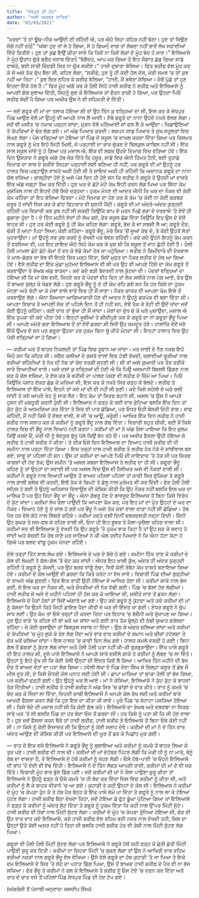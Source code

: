 ```yaml
---
title: "ਜੋਧਪੁਰ ਦੀ ਹੱਦ"
author: "ਅਲੀ ਅਕਬਰ ਨਾਤਿਕ"
date: "03/09/2021"
---
```


“ਮਰਦਾਂ ‘ਤੇ ਤਾਂ ਊਚ-ਨੀਚ ਆਉਂਦੀ ਈ ਰਹਿੰਦੀ ਐ, ਪਰ ਐਹੋ ਜਿਹਾ ਕਹਿਰ ਨਹੀਂ ਢੱਠਾ। ਹੁਣ ਤਾਂ ਜਿਉਣ ਜੋਗੇ ਨਹੀਂ ਰਹੇ|”
“ਅੱਬਾ ਹੁਣ ਤਾਂ ਜੋ ਹੋ ਗਿਆ, ਸੋ ਹੋ ਗਿਆ| ਦਾਗ ਤਾਂ ਲੱਥਣਾ ਨਹੀਂ ਭਾਵੇਂ ਲੱਖ ਸਫਾਈਆਂ ਦਿੰਦੇ ਫਿਰੀਏ। ਹੁਣ ਤਾਂ ਕੁਛ ਇਉਂ ਕੀਤਾ ਜਾਵੇ ਕਿ ਕਿਵੇਂ ਨਾ ਕਿਵੇਂ ਲੋਕਾਂ ਦੇ ਮੂੰਹ ਬੰਦ ਹੋ ਜਾਣ।” ਇਲਿਆਸੇ ਨੇ ਮੂੰਹ ਉਤਾਂਹ ਚੁੱਕੇ ਬਗੈਰ ਜਵਾਬ ਦਿੱਤਾ|
“ਬੇਗੈਰਤ, ਆਪ ਮਰ ਗਿਆ ਤੇ ਇਹ ਸੌਗਾਤ ਛੱਡ ਗਿਆ ਸਾਡੇ ਵਾਸਤੇ, ਬਈ ਸਾਰੀ ਜ਼ਿੰਦਗੀ ਸਿਰ ਨਾ ਚੁੱਕ ਸਕੀਏ।” ਹਾਜੀ ਦੁਬਾਰਾ ਬੋਲਿਆ। ਫਿਰ ਸ਼ਰੀਫ ਵੱਲ ਮੂੰਹ ਕਰ ਕੇ ਜੋ ਅਜੇ ਤੱਕ ਚੁੱਪ ਬੈਠਾ ਸੀ, ਕਹਿਣ ਲੱਗਾ, “ਸ਼ਰੀਫੇ, ਹੁਣ ਤੂੰ ਹੀ ਕੋਈ ਹੱਲ ਦੱਸ, ਮੇਰੀ ਸਮਝ ‘ਚ ਤਾਂ ਕੁਝ ਨਹੀਂ ਆ ਰਿਹਾ।”
ਕੁਝ ਚਿਰ ਠਹਿਰ ਕੇ ਸ਼ਰੀਫ ਬੋਲਿਆ, “ਹਾਜੀ, ਮੈਂ ਬਥੇਰਾ ਸੋਚਿਆ। ਮੈਥੋਂ ਪੁੱਛੋ ਤਾਂ ਹੁਣ ਇਹਦਾ ਇੱਕੋ ਹੱਲ ਹੈ।” ਫਿਰ ਮੂੰਹ ਅੱਗੇ ਕਰ ਕੇ ਹੌਲੀ ਜਿਹੇ ਹਾਜੀ ਸ਼ਰੀਫ ਨੇ ਲਤੀਫ ਅਤੇ ਇਲਿਆਸੇ ਨੂੰ ਆਪਣੀ ਗੱਲ ਸੁਝਾਅ ਦਿੱਤੀ, ਜਿਹਨੂੰ ਸੁਣ ਕੇ ਇਲਿਆਸ ਤਾਂ ਫੌਰਨ ਰਾਜ਼ੀ ਹੋ ਗਿਆ, ਪਰ ਉਹਦਾ ਪਿਓ ਲਤੀਫ ਸੋਚੀਂ ਪੈ ਗਿਆ ਪਰ ਅਖੀਰ ਉਸ ਨੇ ਵੀ ਸਹਿਮਤੀ ਦੇ ਦਿੱਤੀ।

—
ਜਦੋਂ ਗਫੂਰ ਦੀ ਮਾਂ ਦਾ ਤਲਾਕ ਹੋਇਆ ਸੀ ਤਾਂ ਉਹ ਤਿੰਨ ਕੁ ਵਰ੍ਹਿਆਂ ਦਾ ਸੀ, ਇਸ ਕਰ ਕੇ ਜੋਧਪੁਰ ਪਿੰਡ ਆਉਣ ਵੇਲੇ ਮਾਂ ਉਹਨੂੰ ਵੀ ਆਪਣੇ ਨਾਲ ਲੈ ਆਈ। ਏਥੇ ਗਫੂਰੇ ਦਾ ਨਾਨਾ ਉਹਦੇ ਨਖਰੇ ਝੱਲਣ ਲੱਗਾ। ਜਦੋਂ ਵੀ ਮਸੀਤ ‘ਚ ਨਮਾਜ਼ ਪੜ੍ਹਨ ਜਾਂਦਾ, ਮੁੜਨ ਵੇਲੇ ਮਠਿਆਈ ਜਾਂ ਫਲ ਲੈ ਕੇ ਆਉਂਦਾ। ਖਿਡਾਉਣਿਆਂ ਤੇ ਕੱਪੜਿਆਂ ਦੇ ਢੇਰ ਲੱਗ ਗਏ। ਮਾਂ ਅੱਡ ਪਿਆਰ ਕਰਦੀ। ਬਚਪਨ ਲਾਡ ਪਿਆਰ ਤੇ ਸੁਖ ਸਹੂਲਤਾਂ ਵਿਚ ਲੰਘਣ ਲੱਗਾ। ਪੰਜ ਵਰ੍ਹਿਆਂ ਦਾ ਹੋਇਆ ਤਾਂ ਪਿੰਡ ਦੇ ਸਕੂਲ ‘ਚ ਦਾਖਲ ਕਰਵਾ ਦਿੱਤਾ ਗਿਆ ਪਰ ਕਿਸਮਤ ਨਾਲ ਗਫੂਰੇ ਨੂੰ ਮੱਤ ਇਹੋ ਜਿਹੀ ਮਿਲੀ, ਜੋ ਪੜ੍ਹਾਈ ਦਾ ਭਾਰ ਚੁੱਕਣ ਦੇ ਬਿਲਕੁਲ ਕਾਬਿਲ ਨਹੀਂ ਸੀ। ਇੱਕ ਸਾਲ ਸਕੂਲ ਜਾਂਦੇ ਨੂੰ ਹੋ ਗਿਆ ਪਰ ਮਜਾਲ ਐ, ਇੱਕ ਵੀ ਲਫਜ਼ ਉਹਦੇ ਦਿਮਾਗ ਵਿਚ ਵੜਿਆ ਹੋਵੇ।
ਇੱਕ ਦਿਨ ਉਸਤਾਦ ਨੇ ਗਫੂਰੇ ਅੱਗੇ ਹੱਥ ਜੋੜ ਦਿੱਤੇ ਕਿ ਹਜ਼ੂਰ, ਸਾਡੇ ਵਿਚ ਐਨੀ ਹਿੰਮਤ ਹੈਨੀ, ਬਈ ਤੁਹਾਡੇ ਦਿਮਾਗ ਦਾ ਸਾਥ ਦੇ ਸਕੀਏ ਜਿਹੜਾ ਪੜ੍ਹਾਈ ਲਈ ਬਣਿਆ ਹੀ ਨਹੀਂ, ਪਰ ਗਫੂਰੇ ਦੀ ਮਾਂ ਉਹਨੂੰ ਹਰ ਹਾਲਤ ਵਿਚ ਪੜ੍ਹਾਉਣ ਵਾਸਤੇ ਅੜੀ ਹੋਈ ਸੀ ਤੇ ਸ਼ਾਇਦ ਅੜੀ ਹੀ ਰਹਿੰਦੀ ਕਿ ਅਚਾਨਕ ਗਫੂਰੇ ਦਾ ਨਾਨਾ ਚੱਲ ਵਸਿਆ।
ਚਾਲ੍ਹੀਵਾਂ ਹੋਏ ਨੂੰ ਅਜੇ ਪੰਜ ਦਿਨ ਹੀ ਹੋਏ ਸਨ ਕਿ ਲਤੀਫ ਨੇ ਗਫੂਰੇ ਤੇ ਉਹਦੀ ਮਾਂ ਵਾਸਤੇ ਇੱਕ ਅੱਡ ਜਗ੍ਹਾ ਤੈਅ ਕਰ ਦਿੱਤੀ। ਹੁਣ ਘਰ ਦੇ ਛੋਟੇ ਮੋਟੇ ਕੰਮ ਇਹੀ ਕਰਨ ਲੱਗ ਪਿਆ ਪਰ ਸਿੱਧਾ ਕੰਮ ਮੁਸ਼ਕਿਲ ਨਾਲ ਹੀ ਇਹਦੇ ਹੱਥੋਂ ਸਿਰੇ ਚੜ੍ਹਦਾ। ਹੁਕਮ ਮੰਨਣ ਦੀ ਆਦਤ ਐਨੀ ਕਿ ਘਰ ਦਾ ਨੌਕਰ ਵੀ ਕੋਈ ਕੰਮ ਕਹਿੰਦਾ ਤਾਂ ਇਹ ਭੱਜਿਆ ਫਿਰਦਾ। ਮੋਟੇ ਦਿਮਾਗ ਦਾ ਹੋਣ ਕਰ ਕੇ ਕੰਮ ‘ਚ ਕੋਈ ਨਾ ਕੋਈ ਗੜਬੜ ਜ਼ਰੂਰ ਹੋ ਜਾਂਦੀ ਜਿਸ ਕਰ ਕੇ ਡਾਂਟ ਫਿਟਕਾਰ ਵੀ ਸੁਣਨੀ ਪੈਂਦੀ। ਗਫੂਰੇ ਦੀ ਮਾਂ ਅੰਦਰੇ-ਅੰਦਰ ਕੁੜ੍ਹਦੀ ਰਹਿੰਦੀ ਪਰ ਵਿਚਾਰੀ ਕਰ ਕੁਝ ਨਹੀਂ ਸੀ ਸਕਦੀ ਕਿਉਂਕਿ ਬਾਪ ਦੇ ਮਰਨ ਪਿਛੋਂ ਭਰਾ ਦੇ ਦਰਵਾਜੇ ‘ਤੇ ਏਵੇਂ ਹੀ ਗੁਜ਼ਾਰਾ ਹੁੰਦਾ ਹੈ। ਦੋ ਤਿੰਨ ਮਹੀਨੇ ਏਦਾਂ ਹੀ ਲੰਘ ਗਏ, ਫੇਰ ਸਕੂਲ ਛੱਡ ਦਿੱਤਾ ਕਿਉਂਕਿ ਇਹ ਉਸ ਦੇ ਵੱਸੋਂ ਬਾਹਰ ਸੀ। ਹੁਣ ਹਰ ਕੋਈ ਗਫੂਰੇ ਨੂੰ ਹੀ ਕੰਮ ਕਹਿਣ ਲੱਗਾ: ਗਫੂਰੇ, ਭੱਜ ਕੇ ਜਾ ਸਬਜ਼ੀ ਲੈ ਆ; ਗਫੂਰੇ ਦੌੜ, ਚੱਕੀ ਤੋਂ ਆਟਾ ਪਿਹਾ ਲਿਆ; ਕੋਈ ਕਹਿੰਦਾ- ਗਫੂਰੇ ਭੌਂਦੂ, ਮੇਰੇ ਸਿਰ ‘ਚੋਂ ਜੂਆਂ ਕੱਢ ਦੇ, ਤੇ ਕੋਈ ਉਹਤੋਂ ਲੱਤਾਂ ਘੁਟਵਾਉਂਦਾ। ਮਾਂ ਉਹਨੂੰ ਸਭ ਕੁਝ ਕਰਦੇ ਨੂੰ ਦੇਖਦੀ ਪਰ ਬੇਵਸ ਰਹਿੰਦੀ। ਕਦੇ ਕਦੇ ਉਹਨੇ ਇਹਨੂੰ ਕੰਮ ਕਰਨ ਤੋਂ ਵਰਜਿਆ ਵੀ, ਪਰ ਇਹ ਸ਼ਾਇਦ ਐਹੋ ਜਿਹੇ ਕੰਮ ਕਰ ਕੇ ਖੁਸ਼ ਸੀ ਕਿ ਸਕੂਲ ਤੋਂ ਜਾਨ ਛੁੱਟੀ ਹੋਈ ਹੈ।
ਹੌਲੀ ਹੌਲੀ ਮਾਮਲਾ ਛੋਟੇ ਛੋਟੇ ਕੰਮਾਂ ਤੋਂ ਵਧ ਕੇ ਵੱਡੇ ਕੰਮਾਂ ਤੱਕ ਜਾ ਪਹੁੰਚਿਆ। ਲਤੀਫ ਨੇ ਜ਼ਿਮੀਂਦਾਰੇ ਦੀ ਦੇਖਭਾਲ ਤੇ ਮਾਲ-ਡੰਗਰ ਦਾ ਬੋਝ ਵੀ ਇਹਦੇ ਸਿਰ ਮੜ੍ਹ ਦਿੱਤਾ, ਜਿਵੇਂ ਮੁਫਤ ਦਾ ਨੌਕਰ ਲਤੀਫ ਦੇ ਹੱਥ ਆ ਗਿਆ ਹੋਵੇ। ਵੈਸੇ ਲਤੀਫ ਦਾ ਇੱਕ ਮੁੰਡਾ ਮੁਹੰਮਦ ਇਲਿਆਸ ਵੀ ਸੀ ਪਰ ਉਹ ਵੀ ਆਪਣੇ ਹਿੱਸੇ ਦਾ ਕੰਮ ਗਫੂਰੇ ਤੋਂ ਕਰਵਾਉਂਦਾ ਤੇ ਰੋਅਬ ਅੱਡ ਝਾੜਦਾ। ਕਦੇ ਕਦੇ ਬੜੀ ਬੇਦਰਦੀ ਨਾਲ ਕੁੱਟਦਾ ਵੀ। ਪੰਦਰਾਂ ਵਰ੍ਹਿਆਂ ਦਾ ਹੋਇਆ ਸੀ ਕਿ ਮਾਂ ਚੱਲ ਵਸੀ, ਜਿਹਦੇ ਕਰ ਕੇ ਪੰਦਰਾਂ ਵੀਹ ਦਿਨ ਤਾਂ ਲੋਕ ਸਲੀਕੇ ਨਾਲ ਪੇਸ਼ ਆਏ, ਫੇਰ ਉਸ ਤੋਂ ਬਾਅਦ ਖੁੱਲ੍ਹ ਕੇ ਖੇਡਣ ਲੱਗੇ।
ਹੁਣ ਗਫੂਰੇ ਭੌਂਦੂ ਨੂੰ ਦੋ ਹੀ ਕੰਮ ਰਹਿ ਗਏ ਸਨ ਕਿ ਹਰ ਕਿਸੇ ਦਾ ਹੁਕਮ ਮੰਨਣਾ ਅਤੇ ਰੋਟੀ ਖਾ ਕੇ ਮੱਝਾਂ ਵਾਲੇ ਵਾੜੇ ਵਿਚ ਹੀ ਸੌਂ ਜਾਣਾ। ਨੌਕਰ ਚਾਕਰ ਵੀ ਆਪਣਾ ਕੰਮ ਇਸੇ ਤੋਂ ਕਰਵਾਉਣ ਲੱਗੇ। ਐਨਾ ਜ਼ਿਆਦਾ ਆਗਿਆਕਾਰੀ ਹੋਣ ਦੀ ਆਦਤ ਨੇ ਉਹਨੂੰ ਡਰਪੋਕ ਵੀ ਬਣਾ ਦਿੱਤਾ ਸੀ। ਆਪਣਾ ਵਿਚਾਰ ਤੇ ਆਪਣੀ ਸੋਚ ਤਾਂ ਪਹਿਲੇ ਦਿਨ ਤੋਂ ਹੀ ਨਹੀਂ ਸਨ, ਏਥੋਂ ਤੱਕ ਕੇ ਰੋਟੀ ਵੀ ਉਦੋਂ ਖਾਂਦਾ ਜਦੋਂ ਕੋਈ ਉਹਨੂੰ ਕਹਿੰਦਾ। ਕਈ ਵਾਰ ਤਾਂ ਭੁੱਖਾ ਹੀ ਸੌਂ ਜਾਂਦਾ। ਮੱਝਾਂ ਦਾ ਦੁੱਧ ਚੋ ਕੇ ਘਰੇ ਪੁਚਾਉਂਦਾ, ਮਜਾਲ ਐ ਇੱਕ ਤੁਪਕਾ ਵੀ ਕਦੇ ਪੀਤਾ ਹੋਵੇ। ਇਨ੍ਹਾਂ ਖੂਬੀਆਂ ਤੇ ਗੀਦੀਪੁਣੇ ਕਰ ਕੇ ਗਫੂਰੇ ਦਾ ਨਾਂ ਗਫੂਰਾ ਭੌਂਦੂ ਪਿਆ ਸੀ। ਆਪਣੇ ਮਮੇਰੇ ਭਰਾ ਇਲਿਆਸ ਤੋਂ ਤਾਂ ਏਵੇਂ ਡਰਦਾ ਸੀ ਜਿਵੇਂ ਉਹ ਯਮਦੂਤ ਹੋਵੇ। ਹਾਲਾਂਕਿ ਦੋਵੇਂ ਜਣੇ ਇੱਕੋ ਉਮਰ ਦੇ ਸਨ ਪਰ ਗਫੂਰਾ ਉਹਦਾ ਹਰ ਹੁਕਮ ਬਿਨਾ ਚੂੰ ਕੀਤੇ ਮੰਨਦਾ ਸੀ। ਇਨ੍ਹਾਂ ਹਾਲਾਤ ਵਿਚ ਉਹ ਪੱਚੀ ਵਰ੍ਹਿਆਂ ਦਾ ਹੋ ਗਿਆ।

—
ਕਰੀਮਾਂ ਘਰ ਤੋਂ ਬਾਹਰ ਨਿਕਲਦੀ ਤਾਂ ਪਿੰਡ ਵਿਚ ਤੂਫਾਨ ਆ ਜਾਂਦਾ। ਮਰ ਜਾਣੀ ਦੇ ਨੈਣ ਨਕਸ਼ ਇਹੋ ਜਿਹੇ ਸਨ ਕਿ ਕਹਿਰ ਸੀ। ਸਫੈਦ ਕਲੀਆਂ ਦੇ ਗਜਰੇ ਵਾਲਾਂ ਵਿਚ ਟੰਗੀ ਰੱਖਦੀ, ਕਲਾਈਆਂ ਚੂੜੀਆਂ ਨਾਲ ਭਰੀਆਂ ਰਹਿੰਦੀਆਂ ਤੇ ਨੱਕ ਦੀ ਨੱਥ ਤਾਂ ਚੰਦ ਵਰਗੀ ਸੁਹਣੀ ਸੀ। ਸੀ ਤਾਂ ਅਜੇ ਕੁਆਰੀ ਪਰ ਤੌਰ ਤਰੀਕੇ ਸਾਰੇ ਵਿਆਹੀਆਂ ਵਾਲੇ। ਅਜੇ ਦਸਾਂ ਕੁ ਵਰ੍ਹਿਆਂ ਦੀ ਹੋਣੀ ਐ ਕਿ ਪਿਉ ਅਸਮਾਨੀ ਬਿਜਲੀ ਡਿੱਗਣ ਨਾਲ ਸੜ ਕੇ ਚੱਲ ਵਸਿਆ, ਤੇ ਏਸ ਕਰ ਕੇ ਭਤੀਜੀ ਦਾ ਪਾਲਣ ਪੋਸਣ ਵੀ ਲਤੀਫ ਦੇ ਜ਼ਿੰਮੇ ਆ ਪਿਆ। ਪਿਓ ਕਿਉਂਕਿ ਪੰਜਾਹ ਏਕੜ ਛੱਡ ਕੇ ਮਰਿਆ ਸੀ, ਇਸ ਕਰ ਕੇ ਨਖਰੇ ਸਿਰ ਚੜ੍ਹ ਕੇ ਬੋਲਦੇ। ਲਤੀਫ ਤੇ ਇਲਿਆਸ ਤਾਂ ਇੱਕ ਪਾਸੇ, ਇਹਨੇ ਤਾਂ ਕਦੇ ਮਾਂ ਦੀ ਵੀ ਨਹੀਂ ਸੀ ਸੁਣੀ। ਕਦੇ ਕਿਸੇ ਸਹੇਲੀ ਦੇ ਘਰੇ ਚਲੀ ਜਾਂਦੀ ਤੇ ਕਦੇ ਆਪਣੇ ਖੇਤ ਨੂੰ ਸਾਗ ਲੈਣ। ਇਹ ਕੰਮ ਤਾਂ ਸਿਰਫ ਬਹਾਨੇ ਸੀ, ਅਸਲ ‘ਚ ਉਸ ਨੇ ਆਪਣੇ ਹੁਸਨ ਦੀ ਮਸ਼ਹੂਰੀ ਕਰਨੀ ਹੁੰਦੀ ਸੀ। ਇਲਿਆਸ ਨੇ ਫੜ੍ਹ ਕੇ ਕਈ ਵਾਰ ਕੁੱਟਿਆ ਬਲਕਿ ਇੱਕ ਦਿਨ ਤਾਂ ਕੁੱਟ ਕੁੱਟ ਕੇ ਅਧਮਰਿਆ ਕਰ ਦਿੱਤਾ ਤੇ ਸਿਰ ਵੀ ਪਾੜ ਛੱਡਿਆ, ਪਰ ਓਧਰ ਓਹੀ ਬੰਸਰੀ ਓਹੀ ਰਾਗ। ਸਾਫ ਕਹਿੰਦੀ, ਮੈਂ ਨਹੀਂ ਕਿਸੇ ਤੋਂ ਦੱਬਣ ਵਾਲੀ, ਜੋ ਜੀ ‘ਚ ਆਊ, ਕਰੂੰਗੀ।
ਆਖਿਰ ਇੱਕ ਦਿਨ ਲਤੀਫ ਨੇ ਹਾਜੀ ਸ਼ਰੀਫ ਨਾਲ ਸਲਾਹ ਕਰ ਕੇ ਕਰੀਮਾਂ ਨੂੰ ਗਫੂਰੇ ਭੌਂਦੂ ਨਾਲ ਗੰਢ ਦਿੱਤਾ। ਵਿਚਾਰੀ ਬਹੁਤ ਚੀਕੀ, ਬਈ ਮੈਂ ਕਿਸੇ ਹਾਲਤ ਵਿਚ ਵੀ ਭੌਂਦੂ ਨਾਲ ਵਿਆਹ ਨਹੀਂ ਕਰਨਾ। ਕਰੀਮਾਂ ਦੀ ਮਾਂ ਨੇ ਅੱਡ ਰੌਲਾ ਪਾਇਆ ਕਿ ਇਹ ਜ਼ੁਲਮ ਕਿਉਂ ਕਰਦੇ ਓਂ, ਮੇਰੀ ਧੀ ਨੂੰ ਬੇਵਕੂਫ ਬੁੱਧੂ ਪੱਲੇ ਕਿਉਂ ਬੰਨ ਰਹੇ ਓਂ। ਪਰ ਅਖੀਰ ਫੈਸਲਾ ਉਹੀ ਹੋਇਆ ਜੋ ਲਤੀਫ ਤੇ ਹਾਜੀ ਸ਼ਰੀਫ ਨੇ ਕੀਤਾ। ਤੇ ਠੀਕ ਓਸੇ ਦਿਨ ਇਲਿਆਸ ਦਾ ਵਿਆਹ ਹਾਜੀ ਸ਼ਰੀਫ ਦੀ ਧੀ ਸਮੀਨਾ ਨਾਲ ਪੜ੍ਹਾ ਦਿੱਤਾ ਗਿਆ। ਇਸ ਤਰ੍ਹਾਂ ਨਾਲ ਹਾਜੀ ਸ਼ਰੀਫ ਤੇ ਲਤੀਫ ਹੋਰ ਨੇੜੇ ਦੇ ਸਾਂਝੀਵਾਲ ਬਣ ਗਏ, ਸਾਢੂ ਤਾਂ ਪਹਿਲਾਂ ਹੀ ਸਨ।
ਉਂਜ ਤਾਂ ਕਰੀਮਾਂ ਦਾ ਆਪਣੇ ਪਿਓ ਦੀ ਜਾਇਦਾਦ ‘ਤੇ ਹੱਕ ਸੀ ਪਰ ਸਿਰਫ ਕਾਗਜ਼ਾਂ ਦੀ ਹੱਦ ਤੱਕ; ਉਸ ਜਮੀਨ ‘ਤੇ ਅਸਲ ਕਬਜ਼ਾ ਇਲਿਆਸ ਤੇ ਲਤੀਫ ਦਾ ਹੀ ਸੀ। ਗਫੂਰਾ ਭੌਂਦੂ ਕਹਿਣ ਨੂੰ ਤਾਂ ਉਨ੍ਹਾਂ ਦਾ ਜਵਾਈ ਸੀ ਪਰ ਅਸਲ ਵਿਚ ਉਸ ਦੀ ਹੈਸੀਅਤ ਅਜੇ ਵੀ ਨੌਕਰਾਂ ਵਾਲੀ ਸੀ। ਕਰੀਮਾਂ ਨੇ ਗਫੂਰੇ ਨਾਲ ਵਿਆਹੀ ਆਉਣ ਤੋਂ ਬਾਅਦ ਪਹਿਲਾਂ ਪਹਿਲਾਂ ਤਾਂ ਕਾਫੀ ਸਿਰ ਚੁੱਕਿਆ ਤੇ ਗਫੂਰੇ ਨਾਲ ਗਾਲੀ ਗਲੋਚ ਵੀ ਕਰਦੀ, ਇਥੋਂ ਤੱਕ ਕੇ ਚਿਮਟੇ ਤੇ ਡੋਲੂ ਨਾਲ ਮੁਰੰਮਤ ਵੀ ਕਰ ਦਿੰਦੀ। ਫੇਰ ਹੌਲੀ ਹੌਲੀ ਸਹਿਜ ਹੋ ਗਈ ਤੇ ਉਹਨੂੰ ਅਹਿਸਾਸ ਦਿਵਾਉਣ ਦੀ ਕੋਸ਼ਿਸ਼ ਕੀਤੀ ਕਿ ਉਹ ਨੌਕਰ ਨਹੀਂ ਬਲਕਿ ਇਸ ਘਰ ਦਾ ਮਾਲਿਕ ਹੈ ਪਰ ਉਹ ਰਿਹਾ ਭੌਂਦੂ ਦਾ ਭੌਂਦੂ। ਐਨਾ ਗੱਭਰੂ ਹੋਣ ਦੇ ਬਾਵਜੂਦ ਇਲਿਆਸ ਤੋਂ ਬਿਨਾ ਕਿਸੇ ਵਿਰੋਧ ਦੇ ਕੁੱਟ ਖਾਂਦਾ।
ਕਰੀਮਾਂ ਲੱਖ ਰੌਲਾ ਪਾਉਂਦੀ ਕਿ ਆਪਣਾ ਕੰਮ ਕਰ, ਪਰ ਇਹ ਮਾਂ ਦਾ ਪੁੱਤ ਉਨ੍ਹਾਂ ਦੇ ਘਰ ਦਾ ਨੌਕਰ। ਵਿਆਹ ਹੋਏ ਨੂੰ ਦੋ ਸਾਲ ਹੋ ਗਏ ਪਰ ਭੌਂਦੂ ਨੇ ਅਜੇ ਤੱਕ ਮੱਝਾਂ ਵਾਲਾ ਵਾੜਾ ਨਹੀਂ ਸੀ ਛੱਡਿਆ। ਹੱਥ ਪੈਰ ਹਰ ਵੇਲੇ ਗੋਹੇ ਨਾਲ ਲਿੱਬੜੇ ਰਹਿੰਦੇ। ਕਰੀਮਾਂ ਹਫਤੇ ਦਸੀਂ ਦਿਨੀਂ ਜ਼ਬਰਦਸਤੀ ਨਵ੍ਹਾ ਦਿੰਦੀ। ਜਿੰਨੀ ਉਹ ਸੁਘੜ ਤੇ ਸਜ-ਫਬ ਕੇ ਰਹਿਣ ਵਾਲੀ ਸੀ, ਓਨਾ ਹੀ ਇਹ ਬੂਝੜ ਤੇ ਮੈਲਾ-ਕੁਚੈਲਾ ਰਹਿਣ ਵਾਲਾ ਸੀ। ਕਰੀਮਾਂ ਜਦ ਵੀ ਇਲਿਆਸ ਨੂੰ ਵੇਖਦੀ ਕਿ ਉਹ ਗਫੂਰੇ ‘ਤੇ ਹੁਕਮ ਝਾੜ ਰਿਹਾ ਹੈ ਤਾਂ ਉਹ ਸੜ ਕੇ ਸਵਾਹ ਹੋ ਜਾਂਦੀ ਅਤੇ ਸੋਚਦੀ ਕਿ ਰੱਬ ਜਾਣੇ ਮਰ ਜਾਣਿਆਂ ਨੇ ਕੀ ਘੋਲ ਤਵੀਤ ਪਿਆਏ ਨੇ ਕਿ ਐਨਾ ਹੱਟਾ ਕੱਟਾ ਹੋ ਗਿਐ ਪਰ ਬਲਦ ਵਾਂਗੂ ਹੁਕਮ ਮੰਨਦਾ ਰਹਿੰਦੈ।

ਏਸੇ ਤਰ੍ਹਾਂ ਤਿੰਨ ਸਾਲ ਲੰਘ ਗਏ। ਇਲਿਆਸੇ ਦੇ ਘਰ ਦੋ ਬੱਚੇ ਹੋ ਗਏ। ਸਮੀਨਾ ਹਿੱਕ ਤਾਣ ਕੇ ਕਰੀਮਾਂ ਦੇ ਕੋਲ ਦੀ ਲੰਘਦੀ ਤੇ ਗੱਲ-ਗੱਲ ‘ਤੇ ਚੋਟ ਕਰ ਜਾਂਦੀ। ਐਧਰ ਇਹ ਖਾਲੀ ਕੁੱਖ, ਅੰਦਰ ਹੀ ਅੰਦਰ ਕੁੜ੍ਹਦੀ ਰਹਿੰਦੀ ਤੇ ਗਫੂਰੇ ਨੂੰ ਕੋਸਦੀ, ਪਰ ਉਹ ਬਰਫ ਵਾਂਗੂੰ ਠੰਢਾ, ਜਿਵੇਂ ਕੋਈ ਰੋਬੋਟ ਕੰਮ ਵਾਸਤੇ ਬਣਾਇਆ ਗਿਆ ਹੋਵੇ। ਕਰੀਮਾਂ ਦੇ ਕੋਲ ਆਉਣੋਂ ਵੀ ਡਰਦਾ ਕਿ ਕਿਤੇ ਕਰੰਟ ਨਾ ਵੱਜ ਜਾਵੇ। ਵਿਚਾਰੀ ਪਿੰਡ ਦੀਆਂ ਬੁੜ੍ਹੀਆਂ ਦੇ ਤਾਅਨੇ ਅੱਡ ਸੁਣਦੀ।
ਫਿਰ ਇਕ ਰਾਤੀਂ ਉਹੀ ਹੋਇਆ ਜੋ ਆਖਿਰ ਹੋਣਾ ਸੀ। ਕਰੀਮਾਂ ਸ਼ਾਕੇ ਨਾਲ ਭੱਜ ਗਈ, ਜੋ ਇਸ ਘਰ ਦਾ ਨੌਕਰ ਸੀ, ਅਤੇ ਚੌਧਰੀਆਂ ਦੀ ਨੱਕ ਵੱਢੀ ਗਈ। ਪਿੰਡ ‘ਚ ਗੱਲਾਂ ਹੋਣ ਲੱਗੀਆਂ। ਹਾਜੀ ਲਤੀਫ ਜੋ ਅਜੇ ਦੋ ਮਹੀਨੇ ਪਹਿਲਾਂ ਹੀ ਹੱਜ ਕਰ ਕੇ ਆਇਆ ਸੀ, ਮਸੀਤੇ ਜਾਣ ਤੋਂ ਡਰਨ ਲੱਗਾ। ਇਲਿਆਸੇ ਦੇ ਪੈਰਾਂ ਹੇਠਾਂ ਤਾਂ ਜਿਵੇਂ ਅੰਗਾਰੇ ਆ ਗਏ। ਉਹ ਕਦੇ ਗਫੂਰੇ ਨੂੰ ਕੁੱਟਦਾ ਅਤੇ ਕਦੇ ਕਰੀਮਾਂ ਦੀ ਮਾਂ ਨੂੰ ਕੋਸਦਾ ਕਿ ਉਹਨੇ ਕਿਹੋ ਜਿਹੀ ਡਾਇਣ ਪੈਦਾ ਕੀਤੀ ਜੋ ਘਰ ਦੀ ਇੱਜਤ ਖਾ ਗਈ।
ਏਧਰ ਗਫੂਰੇ ਨੇ ਚੁੱਪ ਸਾਧ ਲਈ। ਉਹ ਕੰਮ ਤਾਂ ਓਸੇ ਤਰ੍ਹਾਂ ਹੀ ਕਰਦਾ ਰਿਹਾ ਪਰ ਵਿਹਾਰ ‘ਚ ਬੇਚੈਨੀ ਅਤੇ ਰੁੱਖਾਪਣ ਆ ਗਿਆ। ਹੁਣ ਉਹ ਵਾੜੇ ‘ਚ ਰਹਿਣ ਦੀ ਥਾਂ ਘਰੇ ਆ ਜਾਂਦਾ ਅਤੇ ਗਈ ਰਾਤ ਤੱਕ ਚੁੱਲ੍ਹੇ ਦੀ ਠੰਢੀ ਸੁਆਹ ਫਰੋਲਦਾ ਰਹਿੰਦਾ। ਜੇ ਕੋਈ ਬੁਲਾਉਂਦਾ ਤਾਂ ਬਿਲਕੁਲ ਜਵਾਬ ਨਾ ਦਿੰਦਾ। ਉਠ ਕੇ ਅੰਦਰ ਚਲਿਆ ਜਾਂਦਾ ਅਤੇ ਕਰੀਮਾਂ ਦੇ ਕੱਪੜਿਆਂ ‘ਚ ਮੂੰਹ ਲੁਕੋ ਕੇ ਰੋਣ ਲੱਗ ਪੈਂਦਾ ਅਤੇ ਵਾਰ ਵਾਰ ਕਰੀਮਾਂ ਦੇ ਸਮਾਨ ਅਤੇ ਚੀਜ਼ਾਂ ਟਟੋਲਦਾ ਤੇ ਫੇਰ ਘਰੋਂ ਚਲਿਆ ਜਾਂਦਾ। ਇਸ ਹਾਲਤ ‘ਚ ਕਾਫੀ ਦਿਨ ਲੰਘ ਗਏ। ਹਾਲਤ ਕਮਲੇ ਵਰਗੀ ਹੋ ਗਈ। ਬਿਨਾ ਗੱਲ ਤੋਂ ਡੰਗਰਾਂ ਨੂੰ ਕੁੱਟਣ ਲੱਗ ਜਾਂਦਾ ਅਤੇ ਹੌਲੀ ਹੌਲੀ ਪਤਾ ਨਹੀਂ ਕੀ-ਕੀ ਬੁੜਬੁੜਾਉਂਦਾ।
ਇੱਕ ਪਾਸੇ ਗਫੂਰੇ ਦੀ ਇਹ ਹਾਲਤ ਸੀ, ਦੂਜੇ ਪਾਸੇ ਇਲਿਆਸੇ ਨੇ ਆਪਣੇ ਸਾਰੇ ਵਸੀਲੇ ਸ਼ਾਕੇ ਤੇ ਕਰੀਮਾਂ ਨੂੰ ਲੱਭਣ ‘ਚ ਲਾ ਦਿੱਤੇ। ਉਨ੍ਹਾਂ ਨੂੰ ਇਹੋ ਦੁੱਖ ਸੀ ਕਿ ਕੋਈ ਤੇਲੀ ਉਨ੍ਹਾਂ ਦੀ ਇੱਜਤ ਕਿਵੇਂ ਲੈ ਗਿਆ।
ਆਖਿਰ ਤਿੰਨ ਮਹੀਨੇ ਦੀ ਭੱਜ ਦੌੜ ਤੋਂ ਬਾਅਦ ਦੋਹਾਂ ਦਾ ਪਤਾ ਲੱਗ ਗਿਆ। ਹਵੇਲੀ ਲੱਖਾ ਦੇ ਪਿੰਡ ਦੇਵਾ ਸਿੰਘ ਜੋ ਜ਼ਿਲ੍ਹਾ ਕਸੂਰ ਤੋਂ ਡੇਢ ਸੌ ਮੀਲ ਦੂਰ ਸੀ, ਦੇ ਕਿਸੇ ਚੌਧਰੀ ਕੋਲ ਪਨਾਹ ਲਈ ਹੋਈ ਸੀ। ਛਾਪਾ ਮਾਰਿਆ ਤਾਂ ਸ਼ਾਕਾ ਤੇਲੀ ਤਾਂ ਭੱਜ ਗਿਆ, ਪਰ ਕਰੀਮਾਂ ਫੜ੍ਹੀ ਗਈ। ਉਹ ਉਹਨੂੰ ਘਰ ਲੈ ਆਏ। ਮਾਂ ਨੇ ਕੋਸਿਆ, ਇਲਿਆਸੇ ਨੇ ਕੁੱਟ ਕੁੱਟ ਕੇ ਬਾਹਵਾਂ ਤੋੜ ਦਿੱਤੀਆਂ। ਹਾਜੀ ਲਤੀਫ ਤੇ ਹਾਜੀ ਸ਼ਰੀਫ ਨੇ ਅੱਡ ਸਿਰ ‘ਚ ਡਾਂਗਾਂ ਦੇ ਵਾਰ ਕੀਤੇ। ਰਾਤ ਨੂੰ ਕਮਰੇ ‘ਚ ਬੰਦ ਕਰ ਕੇ ਜਿੰਦਾ ਲਾ ਦਿੱਤਾ, ਜਿਹਦੀ ਚਾਬੀ ਇਲਿਆਸੇ ਨੇ ਆਪਣੇ ਕੋਲ ਰੱਖ ਲਈ ਅਤੇ ਕਰੀਮਾਂ ਬਾਰੇ ਆਖਰੀ ਫੈਸਲਾ ਕਰਨ ਲੱਗੇ ਕਿ ਹੁਣ ਇਸ ਦਾ ਕੀਤਾ ਕੀ ਜਾਵੇ। ਪੂਰੇ ਪਿੰਡ ‘ਚ ਸੰਨਾਟਾ ਪਸਰਿਆ ਹੋਇਆ ਸੀ। ਕਿਸੇ ਬੰਦੇ ਦੀ ਮਜਾਲ ਨਹੀਂ ਸੀ ਕਿ ਕੋਈ ਗੱਲ ਕਰੇ। ਇਲਿਆਸੇ ਦਾ ਰੋਅਬ ਅਤੇ ਦਬਦਬਾ ਨਾ ਸਿਰਫ ਸਾਰੇ ਘਰ ‘ਤੇ ਸੀ ਬਲਕਿ ਪਿੰਡ ਦਾ ਹਰ ਬੰਦਾ ਓਸ ਤੋਂ ਡਰਦਾ ਸੀ। ਹਰ ਕਿਸੇ ਨੂੰ ਪਤਾ ਸੀ ਕਿ ਕੀ ਹੋਣ ਵਾਲਾ ਹੈ।
ਹੁਣ ਜਦੋਂ ਫੈਸਲਾ ਕਰਨ ਬੈਠੇ ਤਾਂ ਹਾਜੀ ਲਤੀਫ, ਹਾਜੀ ਸ਼ਰੀਫ ਤੇ ਇਲਿਆਸੇ ਤੋਂ ਬਿਨਾ ਓਥੇ ਕੋਈ ਨਹੀਂ ਸੀ। ਨਾ ਕਿਸੇ ਨੂੰ ਕੋਈ ਇਜਾਜ਼ਤ ਸੀ ਕਿ ਉਨ੍ਹਾਂ ਨੂੰ ਕੋਈ ਸਲਾਹ ਦੇਵੇ। ਕਰੀਮਾਂ ਦੀ ਮਾਂ ਨੇ ਦੋ ਤਿੰਨ ਵਾਰ ਅੰਦਰ ਆਉਣ ਦੀ ਕੋਸ਼ਿਸ਼ ਕੀਤੀ ਪਰ ਇਲਿਆਸੇ ਦੀ ਘੂਰ ਤੋਂ ਡਰ ਕੇ ਪਿਛਾਂਹ ਮੁੜ ਗਈ।

—
ਰਾਤ ਦੇ ਇਕ ਵਜੇ ਇਲਿਆਸੇ ਨੇ ਗਫੂਰੇ ਭੌਂਦੂ ਨੂੰ ਬੁਲਾਇਆ ਅਤੇ ਕਰੀਮਾਂ ਨੂੰ ਕਮਰੇ ਤੋਂ ਬਾਹਰ ਲਿਆ ਕੇ ਤੁਰ ਪਏ। ਹਾਜੀ ਸ਼ਰੀਫ ਵੀ ਨਾਲ ਸੀ। ਕਰੀਮਾਂ ਦੀ ਮਾਂ ਦੋਹੱਥੜ ਪਿੱਟਣ ਲੱਗੀ ਕਿ ਮੇਰੀ ਧੀ ਨੂੰ ਨਾ ਮਾਰੋ, ਥੋਨੂੰ ਰੱਬ ਦਾ ਵਾਸਤਾ ਹੈ, ਤੇ ਇਲਿਆਸੇ ਦੇ ਹੱਥੋਂ ਕਰੀਮਾਂ ਨੂੰ ਖੋਹਣ ਲੱਗੀ। ਓਸੇ ਹੱਥੋ-ਪਾਈ ‘ਚ ਓਹਨੇ ਇਲਿਆਸੇ ਦੀ ਬਾਂਹ ‘ਤੇ ਦੰਦੀ ਵੀ ਵੱਢ ਦਿੱਤੀ। ਇਲਿਆਸੇ ਨੇ ਦੋ ਤਿੰਨ ਲੱਫੜ ਆਪਣੀ ਤਾਈ, ਕਰੀਮਾਂ ਦੀ ਮਾਂ ਦੇ ਵੀ ਜੜ ਦਿੱਤੇ। ਵਿਚਾਰੀ ਮੂੰਹ ਭਾਰ ਭੁੰਜੇ ਡਿੱਗ ਪਈ। ਜਦੋਂ ਕਰੀਮਾਂ ਦੀ ਮਾਂ ਨੇ ਰੌਲਾ ਪਾਉਣਾ ਸ਼ੁਰੂ ਕੀਤਾ ਤਾਂ ਇਲਿਆਸੇ ਨੇ ਉਹਨੂੰ ਫੜ੍ਹ ਕੇ ਓਸੇ ਕਮਰੇ ‘ਚ ਹੀ ਬੰਦ ਕਰ ਦਿੱਤਾ ਜਿਸ ਵਿਚ ਕਰੀਮਾਂ ਨੂੰ ਕੀਤਾ ਸੀ, ਅਤੇ ਕਰੀਮਾਂ ਨੂੰ ਲੈ ਕੇ ਬਾਹਰ ਵੀਰਾਨੇ ‘ਚ ਆ ਗਏ। ਕੁਹਾੜੀ ਤੇ ਕਹੀ ਉਨ੍ਹਾਂ ਦੇ ਕੋਲ ਸੀ। ਇਲਿਆਸ ਨੇ ਕਰੀਮਾਂ ਦੇ ਮੂੰਹ ‘ਚ ਕੱਪੜਾ ਤੁੰਨ ਕੇ ਤੇ ਹੱਥ ਪੈਰ ਬੰਨ੍ਹ ਕੇ ਇੱਕ ਪਾਸੇ ਲੰਮੇ ਪਾ ਦਿੱਤਾ ਤੇ ਗਫੂਰੇ ਨੂੰ ਨਾਲ ਲਾ ਕੇ ਟੋਇਆ ਪੁੱਟਣ ਲੱਗਾ। ਹਾਜੀ ਸ਼ਰੀਫ ਬੈਠਾ ਦੇਖਦਾ ਰਿਹਾ, ਜਦੋਂ ਟੋਇਆ ਛੇ ਫੁੱਟ ਡੂੰਘਾ ਪੁੱਟਿਆ ਗਿਆ ਤਾਂ ਇਲਿਆਸੇ ਨੇ ਫੜ੍ਹ ਕੇ ਕਰੀਮਾਂ ਨੂੰ ਅੰਦਰ ਸੁੱਟ ਦਿੱਤਾ ਤੇ ਗਫੂਰੇ ਨੂੰ ਹੁਕਮ ਦਿੱਤਾ ਕਿ ਕਹੀ ਨਾਲ ਉੱਪਰ ਮਿੱਟੀ ਸੁੱਟੇ। ਹਾਜੀ ਸ਼ਰੀਫ ਵੀ ਹੱਥਾਂ ਨਾਲ ਮਿੱਟੀ ਸੁੱਟਣ ਲੱਗਾ। ਕਰੀਮਾਂ ਦੇ ਮੂੰਹ ‘ਚ ਕੱਪੜਾ ਤੁੰਨਿਆ ਹੋਇਆ ਸੀ, ਫੇਰ ਵੀ ਉਹ ਵਾਰ ਵਾਰ ਕਦੇ ਇਲਿਆਸੇ, ਕਦੇ ਹਾਜੀ ਸ਼ਰੀਫ ਵੱਲ ਰਹਿਮ ਭਰੀ ਨਜ਼ਰ ਨਾਲ ਦੇਖਦੀ ਰਹੀ, ਜਿਸ ਦਾ ਉਨ੍ਹਾਂ ਉਤੇ ਕੋਈ ਅਸਰ ਨਹੀਂ ਹੋ ਰਿਹਾ ਸੀ ਬਲਕਿ ਹਾਜੀ ਸ਼ਰੀਫ ਹੋਰ ਵੀ ਤੇਜ਼ੀ ਨਾਲ ਮਿੱਟੀ ਸੁੱਟਣ ਲੱਗ ਪਿਆ।

ਗਫੂਰਾ ਵੀ ਹੌਲੀ ਹੌਲੀ ਮਿੱਟੀ ਸੁੱਟਣ ਲੱਗਾ ਪਰ ਇਲਿਆਸੇ ਨੇ ਗਫੂਰੇ ਹੱਥੋਂ ਕਹੀ ਫੜ੍ਹ ਕੇ ਛੇਤੀ ਛੇਤੀ ਮਿੱਟੀ ਪਾਉਣੀ ਸ਼ੁਰੂ ਕਰ ਦਿਤੀ। ਕਰੀਮਾਂ ਦਾ ਚਿਹਰਾ ਮਿੱਟੀ ‘ਚ ਲੁਕਣ ਲੱਗਾ ਤਾਂ ਉਸ ਨੇ ਆਖਿਰੀ ਵਾਰ ਰਹਿਮ ਭਰੀਆਂ ਨਜ਼ਰਾਂ ਨਾਲ ਗਫੂਰੇ ਭੌਂਦੂ ਵੱਲ ਵੇਖਿਆ। ਉਸੇ ਵੇਲੇ ਗਫੂਰੇ ਦਾ ਹੱਥ ਕੁਹਾੜੀ ‘ਤੇ ਜਾ ਪਿਆ ਤੇ ਇਕੋ ਦਮ ਇਲਿਆਸੇ ਦੇ ਸਿਰ ‘ਤੇ ਲੋਹੇ ਦਾ ਪਹਾੜ ਡਿੱਗ ਪਿਆ, ਉਸ ਤੋਂ ਬਾਅਦ ਹਾਜੀ ਸ਼ਰੀਫ ਦੋ ਪੈਰ ਵੀ ਨਾ ਭੱਜ ਸਕਿਆ। ਫੇਰ ਭੌਂਦੂ ਤੇ ਕਰੀਮਾਂ ਨੇ ਰਲ ਕੇ ਇਲਿਆਸੇ ਤੇ ਸ਼ਰੀਫ ਨੂੰ ਓਸ ਟੋਏ ‘ਚ ਦਫਨ ਕਰ ਦਿੱਤਾ ਅਤੇ ਰਾਤ ਦੇ ਚਾਰ ਵਜੇ ਤੋਂ ਪਹਿਲਾਂ ਪਿੰਡ ਜੋਧਪੁਰ ਪਿੰਡ ਦੀ ਹੱਦ ਟੱਪ ਗਏ।

(ਅੰਗਰੇਜ਼ੀ ਤੋਂ ਪੰਜਾਬੀ ਅਨੁਵਾਦ: ਜਸਦੀਪ ਸਿੰਘ)
